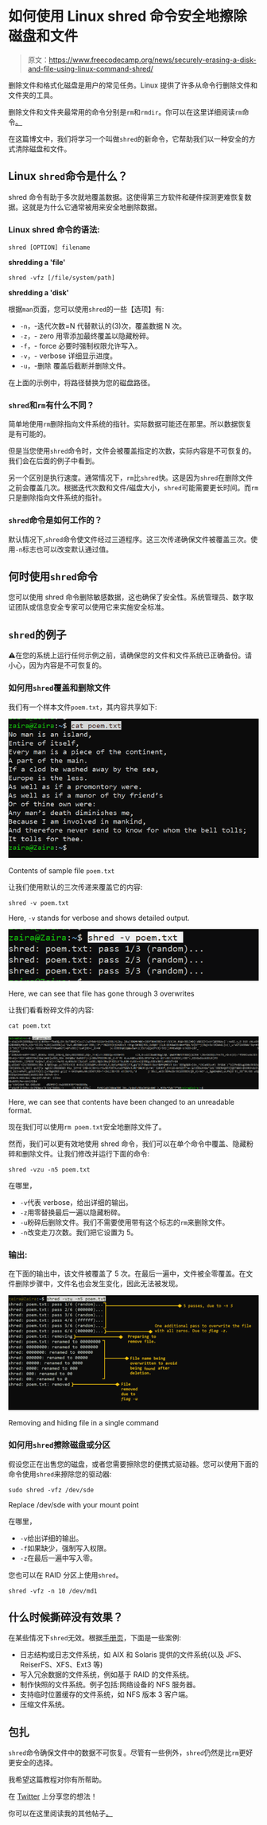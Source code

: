 # 如何使用 Linux shred 命令安全地擦除磁盘和文件

> 原文：<https://www.freecodecamp.org/news/securely-erasing-a-disk-and-file-using-linux-command-shred/>

删除文件和格式化磁盘是用户的常见任务。Linux 提供了许多从命令行删除文件和文件夹的工具。

删除文件和文件夹最常用的命令分别是`rm`和`rmdir`。你可以在这里详细阅读`rm`命令[。](https://www.freecodecamp.org/news/remove-directory-in-linux-how-to-delete-a-folder-from-the-command-line/)

在这篇博文中，我们将学习一个叫做`shred`的新命令，它帮助我们以一种安全的方式清除磁盘和文件。

## Linux `shred`命令是什么？

shred 命令有助于多次就地覆盖数据。这使得第三方软件和硬件探测更难恢复数据。这就是为什么它通常被用来安全地删除数据。

### Linux shred 命令的语法:

```
shred [OPTION] filename
```

**shredding a 'file'**

```
shred -vfz [/file/system/path]
```

**shredding a 'disk'**

根据`man`页面，您可以使用`shred`的一些【选项】有:

*   `-n`，-迭代次数=N
    代替默认的(3)次，覆盖数据 N 次。
*   `-z`，- zero
    用零添加最终覆盖以隐藏粉碎。
*   `-f`，- force
    必要时强制权限允许写入。
*   `-v`，- verbose
    详细显示进度。
*   `-u`，-删除
    覆盖后截断并删除文件。

在上面的示例中，将路径替换为您的磁盘路径。

### `shred`和`rm`有什么不同？

简单地使用`rm`删除指向文件系统的指针。实际数据可能还在那里。所以数据恢复是有可能的。

但是当您使用`shred`命令时，文件会被覆盖指定的次数，实际内容是不可恢复的。我们会在后面的例子中看到。

另一个区别是执行速度。通常情况下，`rm`比`shred`快。这是因为`shred`在删除文件之前会覆盖几次。根据迭代次数和文件/磁盘大小，`shred`可能需要更长时间。而`rm`只是删除指向文件系统的指针。

### `shred`命令是如何工作的？

默认情况下,`shred`命令使文件经过三道程序。这三次传递确保文件被覆盖三次。使用`-n`标志也可以改变默认通过值。

## 何时使用`shred`命令

您可以使用 shred 命令删除敏感数据，这也确保了安全性。系统管理员、数字取证团队或信息安全专家可以使用它来实施安全标准。

## `shred`的例子

⚠️在您的系统上运行任何示例之前，请确保您的文件和文件系统已正确备份。请小心，因为内容是不可恢复的。

### 如何用`shred`覆盖和删除文件

我们有一个样本文件`poem.txt`，其内容共享如下:

![content of file poem.txt](img/60d1a46f3d05f0f8f44c2803e57670cc.png)

Contents of sample file `poem.txt`

让我们使用默认的三次传递来覆盖它的内容:

```
shred -v poem.txt
```

Here, `-v` stands for verbose and shows detailed output.

![image-54](img/8dd60461dbab805611a38707b81f8076.png)

Here, we can see that file has gone through 3 overwrites

让我们看看粉碎文件的内容:

```
cat poem.txt 
```

![image-55](img/82cbe0bbff0c0182fe52bb06ab422b1f.png)

Here, we can see that contents have been changed to an unreadable format.

现在我们可以使用`rm poem.txt`安全地删除文件了。

然而，我们可以更有效地使用 shred 命令，我们可以在单个命令中覆盖、隐藏粉碎和删除文件。让我们修改并运行下面的命令:

```
shred -vzu -n5 poem.txt
```

在哪里，

*   `-v`代表 verbose，给出详细的输出。
*   `-z`用零替换最后一遍以隐藏粉碎。
*   `-u`粉碎后删除文件。我们不需要使用带有这个标志的`rm`来删除文件。
*   `-n`改变走刀次数。我们把它设置为 5。

### 输出:

在下面的输出中，该文件被覆盖了 5 次。在最后一遍中，文件被全零覆盖。在文件删除步骤中，文件名也会发生变化，因此无法被发现。

![image-57](img/4263c5d0a6f3320b310111f94d497298.png)

Removing and hiding file in a single command

### 如何用`shred`擦除磁盘或分区

假设您正在出售您的磁盘，或者您需要擦除您的便携式驱动器。您可以使用下面的命令使用`shred`来擦除您的驱动器:

```
sudo shred -vfz /dev/sde
```

Replace /dev/sde with your mount point

在哪里，

*   `-v`给出详细的输出。
*   `-f`如果缺少，强制写入权限。
*   `-z`在最后一遍中写入零。

您也可以在 RAID 分区上使用`shred`。

```
shred -vfz -n 10 /dev/md1
```

## 什么时候撕碎没有效果？️ ️

在某些情况下`shred`无效。根据[手册页](https://linux.die.net/man/1/shred)，下面是一些案例:

*   日志结构或日志文件系统，如 AIX 和 Solaris 提供的文件系统(以及 JFS、ReiserFS、XFS、Ext3 等)
*   写入冗余数据的文件系统，例如基于 RAID 的文件系统。
*   制作快照的文件系统。例子包括:网络设备的 NFS 服务器。
*   支持临时位置缓存的文件系统，如 NFS 版本 3 客户端。
*   压缩文件系统。

## 包扎

`shred`命令确保文件中的数据不可恢复。尽管有一些例外，`shred`仍然是比`rm`更好更安全的选择。

我希望这篇教程对你有所帮助。

在 [Twitter](https://twitter.com/hira_zaira) 上分享您的想法！

你可以在这里阅读我的其他帖子[。](https://www.freecodecamp.org/news/author/zaira/)